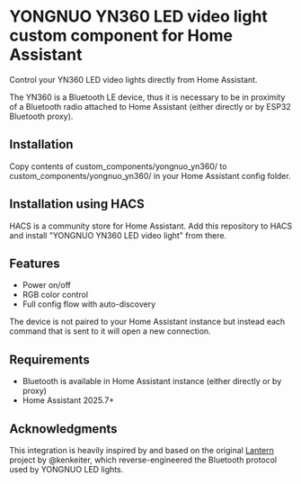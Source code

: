 # YONGNUO YN360 LED video light custom component for Home Assistant

Control your YN360 LED video lights directly from Home Assistant.

The YN360 is a Bluetooth LE device, thus it is necessary to be in proximity of a Bluetooth radio attached to Home Assistant (either directly or by ESP32 Bluetooth proxy).

## Installation
Copy contents of custom_components/yongnuo_yn360/ to custom_components/yongnuo_yn360/ in your Home Assistant config folder.

## Installation using HACS
HACS is a community store for Home Assistant. Add this repository to HACS and install "YONGNUO YN360 LED video light" from there.

## Features

- Power on/off
- RGB color control
- Full config flow with auto-discovery

The device is not paired to your Home Assistant instance but instead each command that is sent to it will open a new connection.

## Requirements

- Bluetooth is available in Home Assistant instance (either directly or by proxy)
- Home Assistant 2025.7+

## Acknowledgments

This integration is heavily inspired by and based on the original [Lantern](https://github.com/kenkeiter/lantern) project by @kenkeiter, which reverse-engineered the Bluetooth protocol used by YONGNUO LED lights.

